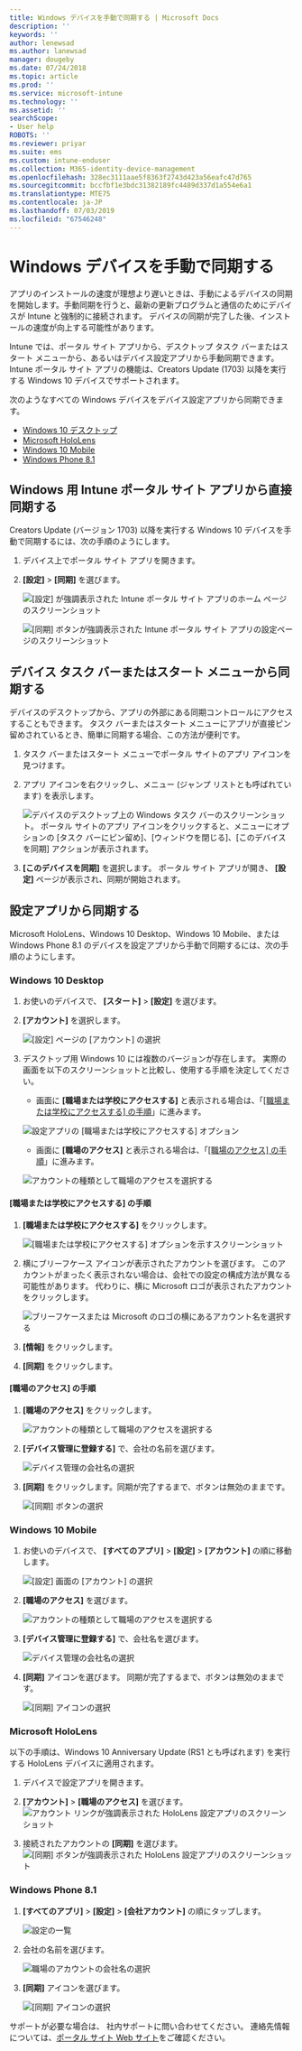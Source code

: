 ```yaml
---
title: Windows デバイスを手動で同期する | Microsoft Docs
description: ''
keywords: ''
author: lenewsad
ms.author: lanewsad
manager: dougeby
ms.date: 07/24/2018
ms.topic: article
ms.prod: ''
ms.service: microsoft-intune
ms.technology: ''
ms.assetid: ''
searchScope:
- User help
ROBOTS: ''
ms.reviewer: priyar
ms.suite: ems
ms.custom: intune-enduser
ms.collection: M365-identity-device-management
ms.openlocfilehash: 328ec3111aae5f8363f2743d423a56eafc47d765
ms.sourcegitcommit: bccfbf1e3bdc31382189fc4489d337d1a554e6a1
ms.translationtype: MTE75
ms.contentlocale: ja-JP
ms.lasthandoff: 07/03/2019
ms.locfileid: "67546248"
---
```

# <a name="sync-your-windows-device-manually"></a>Windows デバイスを手動で同期する

アプリのインストールの速度が理想より遅いときは、手動によるデバイスの同期を開始します。手動同期を行うと、最新の更新プログラムと通信のためにデバイスが Intune と強制的に接続されます。 デバイスの同期が完了した後、インストールの速度が向上する可能性があります。

Intune では、ポータル サイト アプリから、デスクトップ タスク バーまたはスタート メニューから、あるいはデバイス設定アプリから手動同期できます。 Intune ポータル サイト アプリの機能は、Creators Update (1703) 以降を実行する Windows 10 デバイスでサポートされます。 

次のようなすべての Windows デバイスをデバイス設定アプリから同期できます。

* [Windows 10 デスクトップ](#windows-10-desktop)  
* [Microsoft HoloLens](#microsoft-hololens)   
* [Windows 10 Mobile](#windows-10-mobile)  
* [Windows Phone 8.1](#windows-phone-81)    

## <a name="sync-directly-from-company-portal-app-for-windows"></a>Windows 用 Intune ポータル サイト アプリから直接同期する
Creators Update (バージョン 1703) 以降を実行する Windows 10 デバイスを手動で同期するには、次の手順のようにします。

1. デバイス上でポータル サイト アプリを開きます。

2. **[設定]**  >  **[同期]** を選びます。

    ![[設定] が強調表示された Intune ポータル サイト アプリのホーム ページのスクリーンショット](./media/RS1_homePage_settings_04.png)  
    
    ![[同期] ボタンが強調表示された Intune ポータル サイト アプリの設定ページのスクリーンショット](./media/RS1_settingspage_sync05.png)  

## <a name="sync-from-device-taskbar-or-start-menu"></a>デバイス タスク バーまたはスタート メニューから同期する   

デバイスのデスクトップから、アプリの外部にある同期コントロールにアクセスすることもできます。 タスク バーまたはスタート メニューにアプリが直接ピン留めされているとき、簡単に同期する場合、この方法が便利です。  

1. タスク バーまたはスタート メニューでポータル サイトのアプリ アイコンを見つけます。  
2. アプリ アイコンを右クリックし、メニュー (ジャンプ リストとも呼ばれています) を表示します。  

    ![デバイスのデスクトップ上の Windows タスク バーのスクリーンショット。 ポータル サイトのアプリ アイコンをクリックすると、メニューにオプションの [タスク バーにピン留め]、[ウィンドウを閉じる]、[このデバイスを同期] アクションが表示されます。](./media/sync-device-from-start-menu-1807.png)  

3. **[このデバイスを同期]** を選択します。 ポータル サイト アプリが開き、 **[設定]** ページが表示され、同期が開始されます。  

## <a name="sync-from-settings-app"></a>設定アプリから同期する 
Microsoft HoloLens、Windows 10 Desktop、Windows 10 Mobile、または Windows Phone 8.1 のデバイスを設定アプリから手動で同期するには、次の手順のようにします。  

### <a name="windows-10-desktop"></a>Windows 10 Desktop
1. お使いのデバイスで、 **[スタート]**  >  **[設定]** を選びます。

2. **[アカウント]** を選択します。

    ![[設定] ページの [アカウント] の選択](./media/win10pc-sync-2-settings-accounts.png)  

3. デスクトップ用 Windows 10 には複数のバージョンが存在します。 実際の画面を以下のスクリーンショットと比較し、使用する手順を決定してください。 

    * 画面に **[職場または学校にアクセスする]** と表示される場合は、「[[職場または学校にアクセスする] の手順](#access-work-or-school-steps)」に進みます。

    ![設定アプリの [職場または学校にアクセスする] オプション](./media/w10-enroll-rs1-connect-to-work-or-school.png)  

    * 画面に **[職場のアクセス]** と表示される場合は、「[[職場のアクセス] の手順](#work-access-steps)」に進みます。  

    ![アカウントの種類として職場のアクセスを選択する](./media/win10pc-sync-3-work-access.png)

#### <a name="access-work-or-school-steps"></a>[職場または学校にアクセスする] の手順

1. **[職場または学校にアクセスする]** をクリックします。

    ![[職場または学校にアクセスする] オプションを示すスクリーンショット](./media/w10-enroll-rs1-connect-to-work-or-school.png)  

2. 横にブリーフケース アイコンが表示されたアカウントを選びます。 このアカウントがまったく表示されない場合は、会社での設定の構成方法が異なる可能性があります。 代わりに、横に Microsoft ロゴが表示されたアカウントをクリックします。

     ![ブリーフケースまたは Microsoft のロゴの横にあるアカウント名を選択する](./media/win10pc-rs1-sync-info-button.png)

3. **[情報]** をクリックします。 

4. **[同期]** をクリックします。 

#### <a name="work-access-steps"></a>[職場のアクセス] の手順

1. **[職場のアクセス]** をクリックします。

    ![アカウントの種類として職場のアクセスを選択する](./media/win10pc-sync-3-work-access.png)

2. **[デバイス管理に登録する]** で、会社の名前を選びます。

    ![デバイス管理の会社名の選択](./media/win10pc-sync-4-tap-com-name.png)

3. **[同期]** をクリックします。同期が完了するまで、ボタンは無効のままです。

    ![[同期] ボタンの選択](./media/win10pc-sync-5-tap-sync.png)  


### <a name="windows-10-mobile"></a>Windows 10 Mobile

   1. お使いのデバイスで、 **[すべてのアプリ]**  >  **[設定]**  >  **[アカウント]** の順に移動します。

       ![[設定] 画面の [アカウント] の選択](./media/win10m-sync-1-settings-accounts.png)

   2. **[職場のアクセス]** を選びます。

       ![アカウントの種類として職場のアクセスを選択する](./media/win10m-sync-2-work-access.png)

   3. **[デバイス管理に登録する]** で、会社名を選びます。

       ![デバイス管理の会社名の選択](./media/win10m-sync-3-tap-comp-name.png)

   4. **[同期]** アイコンを選びます。 同期が完了するまで、ボタンは無効のままです。

       ![[同期] アイコンの選択](./media/win10m-sync-4-tap-sync.png)  
### <a name="microsoft-hololens"></a>Microsoft HoloLens  
以下の手順は、Windows 10 Anniversary Update (RS1 とも呼ばれます) を実行する HoloLens デバイスに適用されます。 
1. デバイスで設定アプリを開きます。  

2. **[アカウント]**  >  **[職場のアクセス]** を選びます。  
    ![アカウント リンクが強調表示された HoloLens 設定アプリのスクリーンショット](./media/RS1_holoLens_SettingsRS1_Accounts_06.png)  

3. 接続されたアカウントの **[同期]** を選びます。![[同期] ボタンが強調表示された HoloLens 設定アプリのスクリーンショット](./media/RS1_holoLens_SyncRS1_Sync_08.png)  

### <a name="windows-phone-81"></a>Windows Phone 8.1

1. **[すべてのアプリ]**  >  **[設定]**  >  **[会社アカウント]** の順にタップします。

    ![設定の一覧](./media/wp81-1-sync-settings-workplace.png)

2. 会社の名前を選びます。

    ![職場のアカウントの会社名の選択](./media/wp81-2-sync-tap-compname.png)

3. **[同期]** アイコンを選びます。

    ![[同期] アイコンの選択](./media/wp81-3-sync-tap-sync-button.png)

サポートが必要な場合は、 社内サポートに問い合わせてください。 連絡先情報については、[ポータル サイト Web サイト](https://go.microsoft.com/fwlink/?linkid=2010980)をご確認ください。
